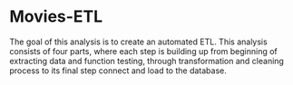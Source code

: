 # Movies-ETL
The goal of this analysis is to create an automated ETL. This analysis consists of four parts, where each step is building up from beginning of extracting data and function testing, through transformation and cleaning process to its final step connect and load to the database. 

